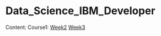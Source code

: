 # Data_Science_IBM_Developer

Content:
  Course1:
    [Week2](/Course1_week2.notes)
    [Week3](/Course1_week3.notes)
    
